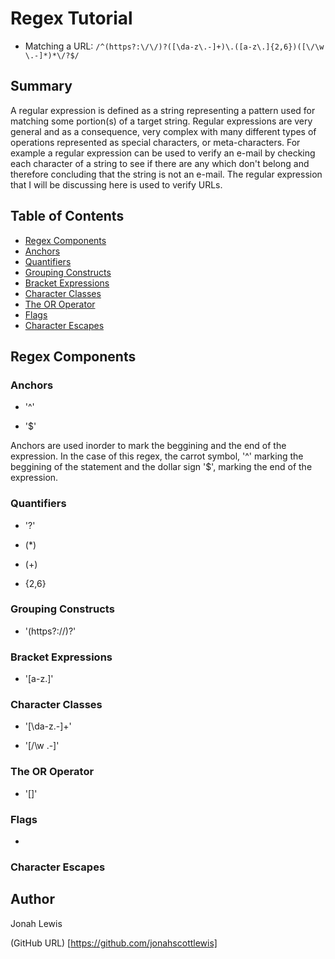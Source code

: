 # Regex Tutorial

* Matching a URL: `/^(https?:\/\/)?([\da-z\.-]+)\.([a-z\.]{2,6})([\/\w \.-]*)*\/?$/`

## Summary

A regular expression is defined as a string representing a pattern used for matching some portion(s) of a target string. Regular expressions are very general and as a consequence, very complex with many different types of operations represented as special characters, or meta-characters. For example a regular expression can be used to verify an e-mail by checking each character of a string to see if there are any which don't belong and therefore concluding that the string is not an e-mail. The regular expression that I will be discussing here is used to verify URLs.


## Table of Contents

- [Regex Components](#regex-components)
- [Anchors](#anchors)
- [Quantifiers](#quantifiers)
- [Grouping Constructs](#grouping-constructs)
- [Bracket Expressions](#bracket-expressions)
- [Character Classes](#character-classes)
- [The OR Operator](#the-or-operator)
- [Flags](#flags)
- [Character Escapes](#character-escapes)

## Regex Components

### Anchors
- '^'

- '$'

Anchors are used inorder to mark the beggining and the end of the expression. In the case of this regex, the carrot symbol, '^' marking the beggining of the statement and the dollar sign '$', marking the end of the expression. 

### Quantifiers
- '?'

- (*)

- (+)

- {2,6}


### Grouping Constructs

- '(https?:\/\/)?'

### Bracket Expressions

- '[a-z\.]'

### Character Classes

- '[\da-z\.-]+'

- '[\/\w \.-]'


### The OR Operator

- '[]'

### Flags

- 

### Character Escapes

## Author

Jonah Lewis

(GitHub URL) [https://github.com/jonahscottlewis]